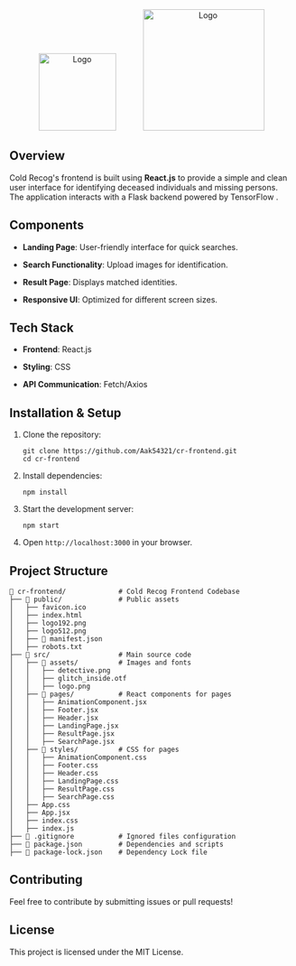 <div align=center>
  <img src="https://media-hosting.imagekit.io//97787fca7ac24cda/5XA.png?Expires=1834548660&Key-Pair-Id=K2ZIVPTIP2VGHC&Signature=u5AothZchaTsjbTJfePDefGjRPX1feaKTBZ96ePdkLb2Lbc3TG27IViOwFT0tQtx29xIZNUZJSe88Y~KjSdWkPHRq3fABY4arZRarHNJaELUh3jhQYo2QXu3I3zv8gG5PfeF5Qp-GGbX8PqgWKqcUr8SGjIdkPymWaIhlo0M-bOtyHGyeuHlYNO6CUx8hzmXDFvdiNzLyUbpdrsfkodexFbrb6RLzmkcMxJqXtUJljuB8uVQ1VPcb8htSw~~cwg3N7D3EPpAjd9KiYlPdXdLthKWqsp0XL5QUnRO2D7xr1jPdFMQPOEXO8JbuhXA1DPzpLwDKDU8UqeDavmkcWc0WQ__" width="137" alt="Logo" />
       &nbsp;&nbsp;&nbsp;&nbsp;&nbsp;&nbsp;&nbsp;&nbsp;&nbsp;&nbsp;
  <img src="https://media-hosting.imagekit.io//696d072a6b054e3d/swappy-20250219-102605.png?Expires=1834549008&Key-Pair-Id=K2ZIVPTIP2VGHC&Signature=eAI71jIbkQGpe4KoiraHwokpDPK~QpJrnwauWgrWrbSU6gk4-MqFtsEDf9HltzsitvZQN8D6RDVkuZmt06M~gMSUV0bT68MSc0cgTqxyvlrb-NvwgJtcCRWBMNZQXS7TOmCqocy9aNb0~1Dj0UvFH6PZMPZxPUstbD-x~15smPNbvXKhZVYsObcLfthECsV4LW3F5K6f~tvrglJZM64wHQ0OCkrW6tDh3X2uEUDsfgyAAP29mFNH8JtUlsbOEtSrzCxGjABv3bTPPqcSnwy72WyM-vIESHNXBEBsdtEMCdpT1O7Q8P2a4OrZSLtTahYyDOz6txNCfEscyfziX4L5Mw__" width="215" alt="Logo" />
</div>


## Overview

Cold Recog's frontend is built using **React.js** to provide a simple and clean user interface for identifying deceased individuals and missing persons. The application interacts with a Flask backend powered by TensorFlow . 

## Components

- **Landing Page**: User-friendly interface for quick searches.
    
- **Search Functionality**: Upload images for identification.
    
- **Result Page**: Displays matched identities.
    
- **Responsive UI**: Optimized for different screen sizes.
    

## Tech Stack

- **Frontend**: React.js
    
- **Styling**: CSS
    
- **API Communication**: Fetch/Axios
    

## Installation & Setup

1. Clone the repository:
    
    ```
    git clone https://github.com/Aak54321/cr-frontend.git
    cd cr-frontend
    ```
    
2. Install dependencies:
    
    ```
    npm install
    ```
    
3. Start the development server:
    
    ```
    npm start 
    ```
    
4. Open `http://localhost:3000` in your browser.
    

## Project Structure

```
📂 cr-frontend/             # Cold Recog Frontend Codebase
├── 📂 public/              # Public assets
│   ├── favicon.ico
│   ├── index.html
│   ├── logo192.png
│   ├── logo512.png
│   ├── 📜 manifest.json
│   ├── robots.txt
├── 📂 src/                 # Main source code
│   ├── 📂 assets/          # Images and fonts
│   │   ├── detective.png
│   │   ├── glitch_inside.otf
│   │   ├── logo.png
│   ├── 📂 pages/           # React components for pages
│   │   ├── AnimationComponent.jsx
│   │   ├── Footer.jsx
│   │   ├── Header.jsx
│   │   ├── LandingPage.jsx
│   │   ├── ResultPage.jsx
│   │   ├── SearchPage.jsx
│   ├── 📂 styles/          # CSS for pages
│   │   ├── AnimationComponent.css
│   │   ├── Footer.css
│   │   ├── Header.css
│   │   ├── LandingPage.css
│   │   ├── ResultPage.css
│   │   ├── SearchPage.css
│   ├── App.css
│   ├── App.jsx
│   ├── index.css
│   ├── index.js
├── 📜 .gitignore           # Ignored files configuration
├── 📜 package.json         # Dependencies and scripts
├── 📜 package-lock.json    # Dependency Lock file  

```

## Contributing

Feel free to contribute by submitting issues or pull requests!

## License

This project is licensed under the MIT License.


